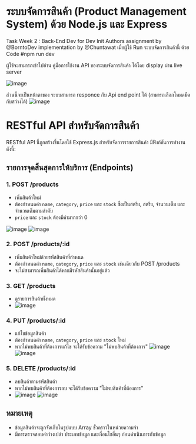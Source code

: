 # ระบบจัดการสินค้า (Product Management System) ด้วย Node.js และ Express
Task Week 2 : Back-End Dev for Dev Init
Authors
assignment by @BorntoDev
implementation by @Chuntawat
เมื่อผู้ใช้ Run ระบบจัดการสินค้านี้ ด้วย Code
#npm run dev

ผู้ใช้จะสามารถเข้าไปอ่าน คู่มือการใช้งาน API ของระบบจัดการสินค้า ได้โดย display ผ่าน live server

![image](https://github.com/6431503009/Product-Management-System/assets/97873903/1aedc0b2-5f9c-43fa-b60f-c96740982de0)

ส่วนนี้จะเป็นหน้าตาของ ระบบสามารถ responce กับ Api end point ได้ (สามารถเลือกโหมดมืดกับสว่างได้)
![image](https://github.com/6431503009/Product-Management-System/assets/97873903/1860fa28-2036-4b3d-8c50-aa27ea06a21f)


# RESTful API สำหรับจัดการสินค้า

RESTful API นี้ถูกสร้างขึ้นโดยใช้ Express.js สำหรับจัดการรายการสินค้า มีฟังก์ชันการทำงานดังนี้:

## รายการจุดสิ้นสุดการให้บริการ (Endpoints)

### 1. POST /products
- เพิ่มสินค้าใหม่
- ต้องกำหนดค่า `name`, `category`, `price` และ `stock` ซึ่งเป็นสตริง, สตริง, จำนวนเต็ม และจำนวนเต็มตามลำดับ
- `price` และ `stock` ต้องมีค่ามากกว่า 0

![image](https://github.com/6431503009/Product-Management-System/assets/97873903/253d65c4-1ef4-4373-ab7d-0656862625b7)
  ![image](https://github.com/6431503009/Product-Management-System/assets/97873903/66521a21-0166-4aba-95f5-5708ed75916f)


### 2. POST /products/:id
- เพิ่มสินค้าใหม่ด้วยรหัสสินค้าที่กำหนด
- ต้องกำหนดค่า `name`, `category`, `price` และ `stock` เช่นเดียวกับ POST /products
- จะไม่สามารถเพิ่มสินค้าได้หากมีรหัสสินค้านั้นอยู่แล้ว

### 3. GET /products
- ดูรายการสินค้าทั้งหมด
- ![image](https://github.com/6431503009/Product-Management-System/assets/97873903/290b1399-afff-406b-86cb-72d76a8126ea)


### 4. PUT /products/:id
- แก้ไขข้อมูลสินค้า
- ต้องกำหนดค่า `name`, `category`, `price` และ `stock` ใหม่
- หากไม่พบสินค้าที่ต้องการแก้ไข จะได้รับข้อความ "ไม่พบสินค้าที่ต้องการ"
  ![image](https://github.com/6431503009/Product-Management-System/assets/97873903/548f9dec-bbcb-4d46-8f39-ed29e8dea95b)
  ![image](https://github.com/6431503009/Product-Management-System/assets/97873903/9c35d5bb-7f81-4117-af19-6fd5d2ad6e99)



### 5. DELETE /products/:id
- ลบสินค้าตามรหัสสินค้า
- หากไม่พบสินค้าที่ต้องการลบ จะได้รับข้อความ "ไม่พบสินค้าที่ต้องการ"
- ![image](https://github.com/6431503009/Product-Management-System/assets/97873903/fce12e0b-dd69-418d-80ff-c73713551a1f)
![image](https://github.com/6431503009/Product-Management-System/assets/97873903/df083f7a-9040-44c1-99a8-c7bc54dce787)


## หมายเหตุ
- ข้อมูลสินค้าจะถูกจัดเก็บในรูปแบบ Array ชั่วคราวในหน่วยความจำ
- มีการตรวจสอบค่าว่างเปล่า ประเภทข้อมูล และเงื่อนไขอื่นๆ ก่อนดำเนินการกับข้อมูล
